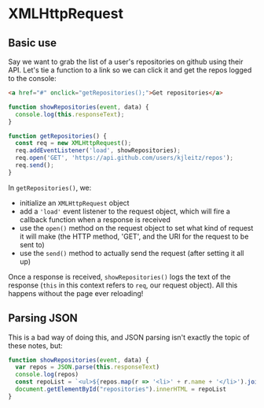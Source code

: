 # XMLHttpRequest

## Basic use

Say we want to grab the list of a user's repositories on github using their API. Let's tie a function to a link so we can click it and get the repos logged to the console:

```html
<a href="#" onclick="getRepositories();">Get repositories</a>
```

```js
function showRepositories(event, data) {
  console.log(this.responseText);
}

function getRepositories() {
  const req = new XMLHttpRequest();
  req.addEventListener('load', showRepositories);
  req.open('GET', 'https://api.github.com/users/kjleitz/repos');
  req.send();
}
```

In `getRepositories()`, we:

- initialize an `XMLHttpRequest` object
- add a `'load'` event listener to the request object, which will fire a callback function when a response is received
- use the `open()` method on the request object to set what kind of request it will make (the HTTP method, 'GET', and the URI for the request to be sent to)
- use the `send()` method to actually send the request (after setting it all up)

Once a response is received, `showRepositories()` logs the text of the response (`this` in this context refers to `req`, our request object). All this happens without the page ever reloading!

## Parsing JSON

This is a bad way of doing this, and JSON parsing isn't exactly the topic of these notes, but:

```js
function showRepositories(event, data) {
  var repos = JSON.parse(this.responseText)
  console.log(repos)
  const repoList = `<ul>${repos.map(r => '<li>' + r.name + '</li>').join('')}</ul>`
  document.getElementById("repositories").innerHTML = repoList
}
```